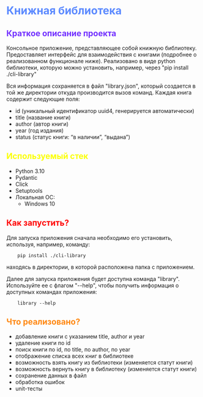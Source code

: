 # <span style="color: #5c8aff">Книжная библиотека</span>

## <span style="color: #7230ff">Краткое описание проекта</span>
  Консольное приложение, представляющее собой книжную библиотеку. Предоставляет интерфейс для взаимодействия с книгами
(подробнее о реализованном функционале ниже). Реализовано в виде python библиотеки, которую можно установить,
например, через "pip install ./cli-library"

Вся информация сохраняется в файл "library.json", который создается в той же директории откуда производится вызов команд.
Каждая книга содержит следующие поля:
 - id (уникальный идентификатор uuid4, генерируется автоматически)
 - title (название книги)
 - author (автор книги)
 - year (год издания)
 - status (статус книги: “в наличии”, “выдана”)


## <span style="color: #fbff00">Используемый стек</span>
- Python 3.10
- Pydantic
- Click
- Setuptools
- Локальная ОС:
    + Windows 10

## <span style="color: #f00">Как запустить?</span>
 Для запуска приложения сначала необходимо его установить, используя, например, команду:
```commandline
    pip install ./cli-library
```
находясь в директории, в которой расположена папка с приложением.

Далее для запуска приложения будет доступна команда "library". Используйте ее с флагом "--help", чтобы получить
информация о доступных командах приложения:
```commandline
    library --help
```
  
## <span style="color: #f81">Что реализовано?</span>
- добавление книги с указанием title, author и year
- удаление книги по id
- поиск книги по id, по title, по author, по year
- отображение списка всех книг в библиотеке
- возможность взять книгу из библиотеки (изменяется статут книги)
- возможность вернуть книгу в библиотеку (изменяется статут книги)
- сохранение данных в файл
- обработка ошибок
- unit-тесты


